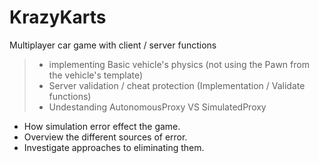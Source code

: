 # KrazyKarts
Multiplayer car game with client / server functions



>- implementing Basic vehicle's physics (not using the Pawn from the vehicle's template)
>- Server validation / cheat protection (Implementation / Validate functions)
>- Undestanding AutonomousProxy VS SimulatedProxy


+ How simulation error effect the game.
+ Overview the different sources of error.
+ Investigate approaches to eliminating them.
